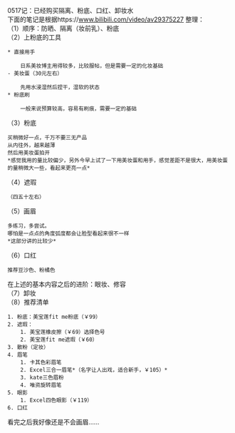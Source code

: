 0517记：已经购买隔离、粉底、口红、卸妆水  
下面的笔记是根据https://www.bilibili.com/video/av29375227 整理：  
（1）顺序：防晒、隔离（妆前乳）、粉底  
（2）上粉底的工具  

	* 直接用手  

		日系美妆博主用得较多，比较服帖，但是需要一定的化妆基础
	- 美妆蛋（30元左右）  

		先用水浸湿然后捏干，湿软的状态
	* 粉底刷  

		一般来说预算较高，容易有刷痕，需要一定的基础  

（3）粉底  

	买稍微好一点，千万不要三无产品  
	从内往外，越来越薄  
	然后用美妆蛋拍开  
	*感觉我用的量比较偏少，另外今早上试了一下用美妆蛋和用手，感觉差距不是很大，用美妆蛋的量稍微大一些，看起来更亮一点*

（4）遮瑕  

	（四五十左右）  

（5）画眉  

	多练习，多尝试。
	哪怕是一点点的角度弧度都会让脸型看起来很不一样
	*这部分讲的比较少*
（6）口红  

	推荐豆沙色、粉橘色  
在上述的基本内容之后的进阶：眼妆、修容  
（7）卸妆  
（8）推荐清单  

	1. 粉底：美宝莲fit me粉底（￥99）
	2. 遮瑕：
		1. 美宝莲橡皮擦（￥69）选择色号
		2. 美宝莲fit me遮瑕（￥60）
	3. 散粉（定妆）
	4. 眉笔
		1. 卡其色彩眉笔
		2. Excel三合一眉笔*（名字让人出戏，适合新手，￥105）*
		3. kate三色眉粉
		4. 唯资旋转眉笔
	5. 眼影
		1. Excel四色眼影（￥119）
	6. 口红  

看完之后我好像还是不会画眉……
